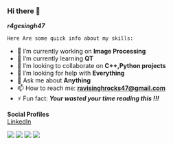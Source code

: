 ### Hi there 👋

**_r4gesingh47_**

`Here Are some quick info about my skills:`

- 🔭 I’m currently working on **Image Processing**
- 🌱 I’m currently learning **QT**
- 👯 I’m looking to collaborate on **C++,Python projects**
- 🤔 I’m looking for help with **Everything**
- 💬 Ask me about **Anything**
- 📫 How to reach me: **ravisinghrocks47@gmail.com** 
- ⚡ Fun fact: ***Your wasted your time reading this !!!***

**Social Profiles**  
[LinkedIn](https://www.linkedin.com/in/ravi-singh-3762171b1)  


![](https://img.shields.io/badge/Linux-informational?style=flat&logo=<LOGO_NAME>&logoColor=white&color=2bbc8a) 
![](https://img.shields.io/badge/C-informational?style=flat&logo=<LOGO_NAME>&logoColor=white&color=2bbc8a) 
![](https://img.shields.io/badge/C++-informational?style=flat&logo=<LOGO_NAME>&logoColor=white&color=2bbc8a)
![](https://img.shields.io/badge/Python-informational?style=flat&logo=<LOGO_NAME>&logoColor=white&color=2bbc8a) 

